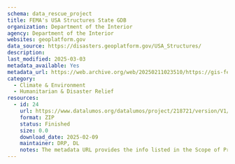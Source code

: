 ```yaml
---
schema: data_rescue_project 
title: FEMA's USA Structures State GDB
organization: Department of the Interior
agency: Department of the Interior
websites: geoplatform.gov
data_source: https://disasters.geoplatform.gov/USA_Structures/
description: 
last_modified: 2025-03-03
metadata_available: Yes
metadata_url: https://web.archive.org/web/20250211023510/https://gis-fema.hub.arcgis.com/pages/usa-structures
category:
  - Climate & Environment 
  - Humanitarian & Disaster Relief 
resources:
  - id: 24
    url: https://www.datalumos.org/datalumos/project/218721/version/V1/view
    format: ZIP
    status: Finished
    size: 0.0
    download_date: 2025-02-09
    maintainer: DRP, DL
    notes: The metadata URL provides the info listed in the Scope of Project - Universe section on Data Lumos (more background info than structured metadata)
---
```

